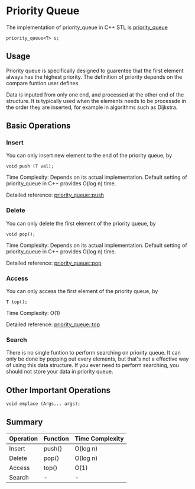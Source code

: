 # Priority Queue

The implementation of priority_queue in C++ STL is [priority_queue](http://www.cplusplus.com/reference/queue/priority_queue/)

```
priority_queue<T> s;
```

## Usage

Priority queue is specifically designed to guarentee that the first element always has the highest priority. The definition of priority depends on the compare funtion user defines.

Data is inputed from only one end, and processed at the other end of the structure. It is typically used when the elements needs to be processde in the order they are inserted, for example in algorithms such as Dijkstra.

## Basic Operations

### Insert

You can only insert new element to the end of the priority queue, by

```
void push (T val);
```

Time Complexity: Depends on its actual implementation. Default setting of priority_queue in C++ provides O(log n) time.

Detailed reference: [priority_queue::push](http://www.cplusplus.com/reference/queue/priority_queue/push/)


### Delete

You can only delete the first element of the priority queue, by

```
void pop();
```

Time Complexity: Depends on its actual implementation. Default setting of priority_queue in C++ provides O(log n) time.

Detailed reference: [priority_queue::pop](http://www.cplusplus.com/reference/queue/priority_queue/pop/)

### Access

You can only access the first element of the priority queue, by

```
T top();
```

Time Complexity: O(1)

Detailed reference: [priority_queue::top](http://www.cplusplus.com/reference/queue/priority_queue/top/)

### Search

There is no single funtion to perform searching on priority queue. It can only be done by popping out every elements, but that's not a effective way of using this data structure. If you ever need to perform searching, you should not store your data in priority queue.

## Other Important Operations

```
void emplace (Args... args);
```

## Summary
| Operation | Function | Time Complexity |
| --------- | -------- | --------------- |
| Insert | push() | O(log n) |
| Delete | pop() | O(log n) |
| Access | top() |  O(1) |
| Search | - | - |
